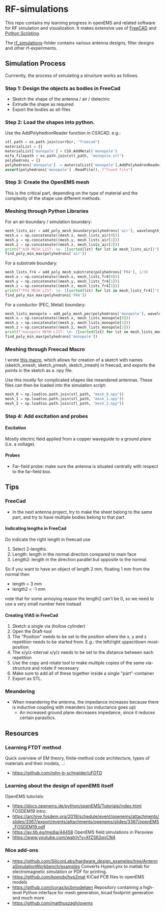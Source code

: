 # RF-simulations
This repo contains my learning progress in openEMS and related software for RF simulation and visualization.
It makes extensive use of [FreeCAD](https://www.freecad.org/) and [Python Scripting](/python_libs/).

The [rf_simulations](/rf_simulations/)-folder contains various antenna designs, filter designs and other rf-experiments. 

## Simulation Process
Currrently, the process of simulating a structure works as follows.

### Step 1: Design the objects as bodies in FreeCad
- Sketch the shape of the antenna / air / dielectric
- Extrude the shape as required
- Export the bodies as stl-files

### Step 2: Load the shapes into python.
Use the AddPolyhedronReader function in CSXCAD.
e.g.:
```python
stl_path = os.path.join(currDir, "freecad")
materialList = {}
materialList['monopole'] = CSX.AddMetal('monopole')
mifa_filepath = os.path.join(stl_path, "monopole.stl")
polyhedrons = {}
polyhedrons['monopole']  = materialList['monopole'].AddPolyhedronReader(mifa_filepath,  priority=5)
assert(polyhedrons['monopole'] .ReadFile(), f"Found file")
```
### Step 3: Create the OpenEMS mesh
This is the critical part, depending on the type of material and the complexity of the shape use different methods.

### Meshing through Python Libraries
For an air-boundary / simulation boundary:
```python
mesh_lists_air = add_poly_mesh_boundary(polyhedrons['air'], wavelength_u)
mesh.x = np.concatenate((mesh.x, mesh_lists_air[0]))
mesh.y = np.concatenate((mesh.y, mesh_lists_air[1]))
mesh.z = np.concatenate((mesh.z, mesh_lists_air[2]))
print(f"AIR MESH LIST: \n- {[sorted(lst) for lst in mesh_lists_air]}")
find_poly_min_max(polyhedrons['air'])
```

For a substrate boundary: 
```python
mesh_lists_fr4 = add_poly_mesh_substrate(polyhedrons['FR4'], 1/3)
mesh.x = np.concatenate((mesh.x, mesh_lists_fr4[0]))
mesh.y = np.concatenate((mesh.y, mesh_lists_fr4[1]))
mesh.z = np.concatenate((mesh.z, mesh_lists_fr4[2]))
print(f"FR4 MESH LIST: \n- {[sorted(lst) for lst in mesh_lists_fr4]}")
find_poly_min_max(polyhedrons['FR4'])
```
For a conductor (PEC, Metal) boundary:
```python
mesh_lists_monopole = add_poly_mesh_pec(polyhedrons['monopole'], wavelength_u, 1/3, unit=1e-3)
mesh.x = np.concatenate((mesh.x, mesh_lists_monopole[0]))
mesh.y = np.concatenate((mesh.y, mesh_lists_monopole[1]))
mesh.z = np.concatenate((mesh.z, mesh_lists_monopole[2]))
print(f"monopole MESH LIST: \n- {[sorted(lst) for lst in mesh_lists_monopole]}")
find_poly_min_max(polyhedrons['monopole'])
```
### Meshing through Freecad Macro
I wrote [this macro](python_libs/mesh_extraction_macro.py), which allows for creation of a sketch with names (sketch_xmesh, sketch_ymesh, sketch_zmesh) in freecad, and exports the points in the sketch as a .npy file.

Use this mostly for complicated shapes like meandered antennas. 
These files can then be loaded into the simulation script:
```python
mesh_0 = np.load(os.path.join(stl_path, "mesh_0.npy"))
mesh_1 = np.load(os.path.join(stl_path, "mesh_1.npy"))
mesh_2 = np.load(os.path.join(stl_path, "mesh_2.npy"))
```

### Step 4: Add excitation and probes
#### Excitation
Mostly electric field applied from a copper waveguide to a ground plane (i.e. a voltage).

#### Probes
- Far-field probe: make sure the antenna is situated centrally with respect to the far-field box.


## Tips
### FreeCad
- In the next antenna project, try to make the sheet belong to the same part, and try to have multiple bodies belong to that part.
#### Indicating lengths in FreeCad
Do indicate the right length in freecad use

1. Select 2-lengths.
2. Length: length in the normal direction compared to main face
3. Length2: length in the direction parallel but opposite to the normal.

So if you want to have an object of length 2 mm, floating 1 mm from the normal then
- length = 3 mm
- length2 = -1 mm

note that for some annoying reason the length2 can't be 0, so we need to use a very small number here instead

#### Creating VIAS in FreeCad
1. Sketch a single via (hollow cylinder)
2. Open the Draft-tool
3. The "Position" needs to be set to the position where the x, y and z repetition needs to be started from. E.g.: the left/right upper/down most-position.
4. The x/y/z-interval x/y/z needs to be set to the distance between each repetition
5. Use the copy and rotate tool to make multiple copies of the same via-structure and rotate if necessary
6. Make sure to add all of these together inside a single "part"-container
7. Export as STL.


### Meandering
- When meandering the antenna, the impedance increases because there is inductive coupling with meanders (so inductance goes up)
	- An increased ground plane decreases impedance, since it reduces certain parasitics.


## Resources
### Learning FTDT method
Quick overview of EM theory, finite-method code architecture, types of materials and their models, ..:
- https://github.com/john-b-schneider/uFDTD

### Learning about the design of openEMS itself
OpenEMS tutorials:
- https://docs.openems.de/python/openEMS/Tutorials/index.html
FOSDEM19 intro:
- https://archive.fosdem.org/2019/schedule/event/openems/attachments/slides/3367/export/events/attachments/openems/slides/3367/openEMS_FOSDEM19.pdf
- https://av.tib.eu/media/44458
OpenEMS field simulations in Paraview
- https://www.youtube.com/watch?v=XfZS62qvCN4
 
### Nice add-ons
- https://github.com/SiliconLabs/hardware_design_examples/tree/AntennaSimulationWorkbench/examples
Converts HyperLynx to matlab for electromagnetic simulation or PDF for printing.
- https://github.com/koendv/hyp2mat
KiCad PCB files to openEMS models
- https://github.com/jcyrax/pcbmodelgen
Repository containing a high-level Python interface for mesh generation, kicad footprint generation and much more 
- https://github.com/matthuszagh/pyems